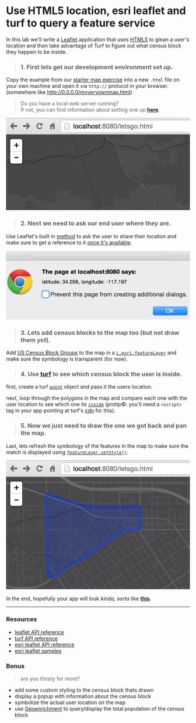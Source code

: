 # Use HTML5 location, esri leaflet and turf to query a feature service

In this lab we'll write a [Leaflet](https://leafletjs.com) application that uses [HTML5](https://developer.mozilla.org/en-US/docs/Web/Guide/HTML/HTML5) to glean a user's location and then take advantage of Turf to figure out what census block they happen to be inside.

> ### 1. First lets get our development environment set up.

Copy the example from our [starter map exercise](build_starter_map_leaflet.md) into a new `.html` file on your own machine and open it via `http://` protocol in your browser. (somewhere like http://0.0.0.0/myveryownmap.html)

> Do you have a local web server running?<br>
> If not, you can find information about setting one up [**here**](https://gist.github.com/jgravois/5e73b56fa7756fd00b89).

![step-1](./html5_query_step_1_leaflet.png)

> ### 2. Next we need to ask our end user where they are.

Use Leaflet's built in [method](http://leafletjs.com/reference.html#map-set-methods) to ask the user to share their location and make sure to get a reference to it [once it's available](http://leafletjs.com/reference.html#map-events).

![step-2](./html5_query_step_2.png)

> ### 3. Lets add census blocks to the map too (but not draw them *yet*).

Add [US Census Block Groups](http://sampleserver6.arcgisonline.com/arcgis/rest/services/Census/MapServer/1) to the map in a [`L.esri.featureLayer`](http://esri.github.io/esri-leaflet/api-reference/layers/feature-layer.html) and make sure the symbology is transparent (for now).

> ### 4. Use [turf](http://turfjs.org/) to see which census block the user is inside.

first, create a turf [`point`](http://turfjs.org/static/docs/module-turf_point.html) object and pass it the users location.

next, loop through the polygons in the map and compare each one with the user location to see which one its [`inside`](http://turfjs.org/static/docs/module-turf_inside.html) (protip:copyright:: you'll need a `<script>` tag in your app pointing at turf's [cdn](http://turfjs.org/) for this).

> ### 5. Now we just need to draw the one we got back and pan the map.

Last, lets refresh the symbology of the features in the map to make sure the match is displayed using [`featureLayer.setStyle()`](http://esri.github.io/esri-leaflet/api-reference/layers/feature-layer.html).

![step-4](./html5_query_step_4_leaflet.png)

In the end, hopefully your app will look *kinda, sorta* like [**this**](http://bl.ocks.org/jgravois/89a3781d01b2bf747cef).

---
### Resources

* [leaflet API reference](http://leafletjs.com/reference.html)
* [turf API reference](http://turfjs.org/static/docs/)
* [esri leaflet API reference](http://esri.github.io/esri-leaflet/api-reference/)
* [esri leaflet samples](http://esri.github.io/esri-leaflet/examples/)

### Bonus
> are you thirsty for more?

* add some custom styling to the census block thats drawn
* display a popup with information about the census block
* symbolize the actual user location on the map
* use [Geoenrichment](https://developers.arcgis.com/en/features/geo-enrichment/) to query/display the total population of the census block
